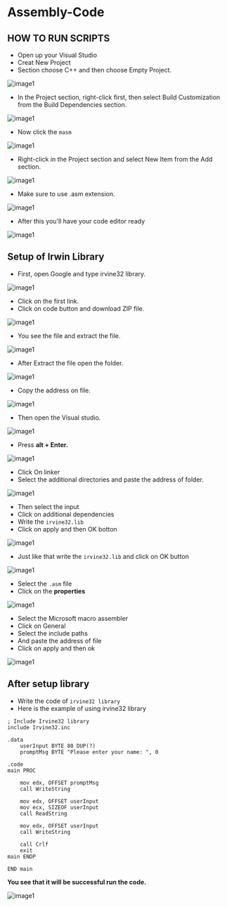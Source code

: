 # Assembly-Code

## HOW TO RUN SCRIPTS
- Open up your Visual Studio
- Creat New Project
- Section choose C++ and then choose Empty Project.

![image1](Images/image20.png)

- In the Project section, right-click first, then select Build Customization from the Build Dependencies section.

![image1](Images/image21.png)

- Now click the `masm`

![image1](Images/image22.png)

- Right-click in the Project section and select New Item from the Add section.

![image1](Images/image23.png)

- Make sure to use .asm extension.

![image1](Images/image24.png)

- After this you'll have your code editor ready

![image1](Images/image25.png)

## Setup of Irwin Library
- First, open Google and type irvine32 library.

![image1](Images/image1.png)

- Click on the first link.
- Click on code button and download ZIP file.

![image1](Images/image2.png)

- You see the file and extract the file.

![image1](Images/image3.png)

- After Extract the file open the folder.

![image1](Images/image4.png)

- Copy the address on file.

![image1](Images/image5.png)

- Then open the Visual studio.

![image1](Images/image6.png)

- Press **alt + Enter.**

![image1](Images/image7.png)

- Click On linker
- Select the additional directories and paste the address of folder.

![image1](Images/image8.png)

- Then select the input
- Click on additional dependencies
- Write the `irvine32.lib`
- Click on apply and then OK botton

![image1](Images/image9.png)

- Just like that write the `irvine32.lib` and click on OK button

![image1](Images/image10.png)

- Select the `.asm` file
- Click on the **properties**

![image1](Images/image11.png)

- Select the Microsoft macro assembler
- Click on General
- Select the include paths
- And paste the address of file
- Click on apply and then ok

![image1](Images/image12.png)

## After setup library

- Write the code of `irvine32 library`
- Here is the example of using irvine32 library

```assembly
; Include Irvine32 library
include Irvine32.inc

.data
    userInput BYTE 80 DUP(?)    
    promptMsg BYTE "Please enter your name: ", 0

.code
main PROC

    mov edx, OFFSET promptMsg   
    call WriteString          

    mov edx, OFFSET userInput   
    mov ecx, SIZEOF userInput  
    call ReadString            

    mov edx, OFFSET userInput   
    call WriteString           

    call Crlf              
    exit        
main ENDP

END main
```

**You see that it will be successful run the code.**

![image1](Images/image13.png)


